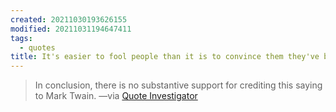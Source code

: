 ```yaml
---
created: 20211030193626155
modified: 20211031194647411
tags:
  - quotes
title: It's easier to fool people than it is to convince them they've been fooled.
---
```


> In conclusion, there is no substantive support for crediting this saying to Mark Twain. —via [Quote Investigator](https://quoteinvestigator.com/2020/12/23/fooled/)
